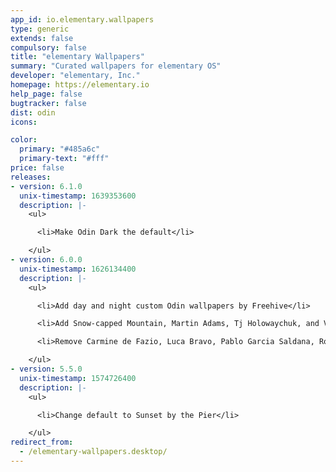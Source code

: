 ```yaml
---
app_id: io.elementary.wallpapers
type: generic
extends: false
compulsory: false
title: "elementary Wallpapers"
summary: "Curated wallpapers for elementary OS"
developer: "elementary, Inc."
homepage: https://elementary.io
help_page: false
bugtracker: false
dist: odin
icons:

color:
  primary: "#485a6c"
  primary-text: "#fff"
price: false
releases:
- version: 6.1.0
  unix-timestamp: 1639353600
  description: |-
    <ul>

      <li>Make Odin Dark the default</li>

    </ul>
- version: 6.0.0
  unix-timestamp: 1626134400
  description: |-
    <ul>

      <li>Add day and night custom Odin wallpapers by Freehive</li>

      <li>Add Snow-capped Mountain, Martin Adams, Tj Holowaychuk, and Vikor Forgacs</li>

      <li>Remove Carmine de Fazio, Luca Bravo, Pablo Garcia Saldana, Rob Bye, and Ryan Schroeder</li>

    </ul>
- version: 5.5.0
  unix-timestamp: 1574726400
  description: |-
    <ul>

      <li>Change default to Sunset by the Pier</li>

    </ul>
redirect_from:
  - /elementary-wallpapers.desktop/
---
```


